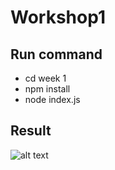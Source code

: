 # Workshop1

## Run command

- cd week 1
- npm install
- node index.js

## Result

![alt text](https://i.imgur.com/3MHhLHg.png)
